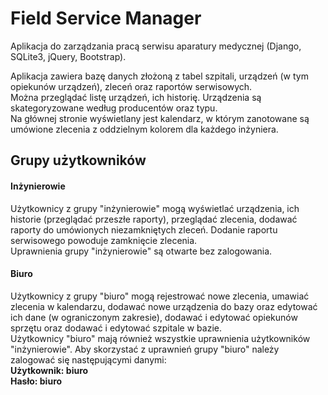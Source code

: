 # Field Service Manager
Aplikacja do zarządzania pracą serwisu aparatury medycznej (Django, SQLite3, jQuery, Bootstrap). <br>

Aplikacja zawiera bazę danych złożoną z tabel szpitali, urządzeń (w tym opiekunów urządzeń), zleceń oraz raportów serwisowych.<br>
Można przeglądać listę urządzeń, ich historię. Urządzenia są skategoryzowane według producentów oraz typu.<br>
Na głównej stronie wyświetlany jest kalendarz, w którym zanotowane są umówione zlecenia z oddzielnym kolorem dla każdego inżyniera.

## Grupy użytkowników
#### Inżynierowie
Użytkownicy z grupy "inżynierowie" mogą wyświetlać urządzenia, ich historie (przeglądać przeszłe raporty), przeglądać zlecenia, dodawać raporty do umówionych niezamkniętych zleceń. Dodanie raportu serwisowego powoduje zamknięcie zlecenia. <br>
Uprawnienia grupy "inżynierowie" są otwarte bez zalogowania.

#### Biuro
Użytkownicy z grupy "biuro" mogą rejestrować nowe zlecenia, umawiać zlecenia w kalendarzu, dodawać nowe urządzenia do bazy oraz edytować ich dane (w ograniczonym zakresie), dodawać i edytować opiekunów sprzętu oraz dodawać i edytować szpitale w bazie.<br>
Użytkownicy "biuro" mają również wszystkie uprawnienia użytkowników "inżynierowie".
Aby skorzystać z uprawnień grupy "biuro" należy zalogować się następującymi danymi:<br>
<b>Użytkownik: biuro</b><br>
<b>Hasło: biuro</b>
